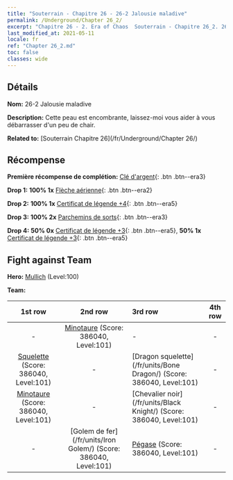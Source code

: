```yaml
---
title: "Souterrain - Chapitre 26 - 26-2 Jalousie maladive"
permalink: /Underground/Chapter 26_2/
excerpt: "Chapitre 26 - 2. Era of Chaos  Souterrain - Chapitre 26_2. 26-2 Jalousie maladive"
last_modified_at: 2021-05-11
locale: fr
ref: "Chapter 26_2.md"
toc: false
classes: wide
---
```


## Détails

 **Nom:** 26-2 Jalousie maladive

 **Description:** Cette peau est encombrante, laissez-moi vous aider à vous débarrasser d'un peu de chair.

 **Related to:** [Souterrain Chapitre 26](/fr/Underground/Chapter 26/)

## Récompense

 **Première récompense de complétion:** [Clé d'argent](/ItemsFR/con_693/){: .btn .btn--era3}

 **Drop 1:** **100% 1x** [Flèche aérienne](/ItemsFR/her_449/){: .btn .btn--era2}

 **Drop 2:** **100% 1x** [Certificat de légende +4](/ItemsFR/mat_95/){: .btn .btn--era5}

 **Drop 3:** **100% 2x** [Parchemins de sorts](/ItemsFR/con_694/){: .btn .btn--era3}

 **Drop 4:** **50% 0x** [Certificat de légende +3](/ItemsFR/mat_88/){: .btn .btn--era5}, **50% 1x** [Certificat de légende +3](/ItemsFR/mat_88/){: .btn .btn--era5}


## Fight against Team
 **Hero:** [Mullich](/fr/heroes/Mullich/) (Level:100)

 **Team:**


  | 1st row | 2nd row | 3rd row | 4th row |
  |:----:|:----:|:----|:----:|
  | - | [Minotaure](/fr/units/Minotaur/) (Score: 386040, Level:101)  | - | - |
  | [Squelette](/fr/units/Skeleton/) (Score: 386040, Level:101)  | - | [Dragon squelette](/fr/units/Bone Dragon/) (Score: 386040, Level:101)  | - |
  | [Minotaure](/fr/units/Minotaur/) (Score: 386040, Level:101)  | - | [Chevalier noir](/fr/units/Black Knight/) (Score: 386040, Level:101)  | - |
  | - | [Golem de fer](/fr/units/Iron Golem/) (Score: 386040, Level:101)  | [Pégase](/fr/units/Pegasus/) (Score: 386040, Level:101)  | - |


